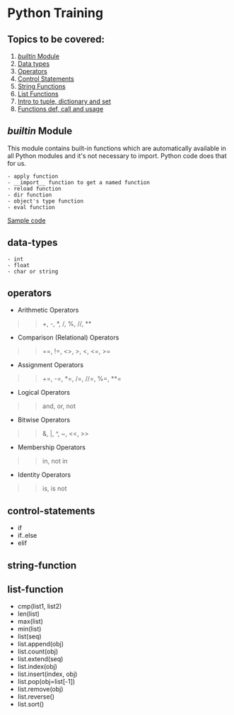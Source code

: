 # Python Training

## Topics to be covered:
1. [_builtin_ Module](#builtin)
2. [Data types](#data-types)
3. [Operators](#operators)
4. [Control Statements](#control-statements)
5. [String Functions](#string-function)
6. [List Functions](#list-function)
7. [Intro to tuple, dictionary and set](#intro-tuple-dict-set)
8. [Functions def, call and usage](#function-def-call)


## _builtin_ Module

This module contains built-in functions which are automatically available in all Python modules and it's not necessary to import. Python code does that for us.

    - apply function
    - __import__ function to get a named function
    - reload function
    - dir function
    - object's type function
    - eval function

[Sample code](https://github.com/trainervenkat/ksr-python/blob/60080c4f6dcddf8338e7244c1153ce0cc17df4b4/1_builtin.py#L1)

## data-types
    - int
    - float
    - char or string

## operators
- Arithmetic Operators
>> +, -, *, /, %, //, **
- Comparison (Relational) Operators
>> ==, !=, <>, >, <, <=, >=
- Assignment Operators
>> +=, -=, *=, /=, //=, %=, **=
- Logical Operators
>> and, or, not
- Bitwise Operators
>> &, |, ^, ~, <<, >>
- Membership Operators
>> in, not in
- Identity Operators
>> is, is not

## control-statements
- if
- if..else
- elif

## string-function

## list-function
- cmp(list1, list2)
- len(list)
- max(list)
- min(list)
- list(seq)
- list.append(obj)
- list.count(obj)
- list.extend(seq)
- list.index(obj)
- list.insert(index, obj)
- list.pop(obj=list[-1])
- list.remove(obj)
- list.reverse()
- list.sort()
